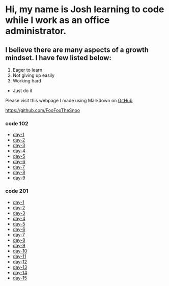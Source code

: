 # Hi, my name is Josh learning to code while I work as an office administrator.



## **I believe there are many aspects of a growth mindset. I have few listed below:**
1. Eager to learn
2. Not giving up easily
3. Working hard
  * Just do it



Please visit this webpage I made using Markdown on [GitHub](https://foofoothesnoo.github.io/reading-notes/)

https://github.com/FooFooTheSnoo


### code 102
* [day-1](code-102/day-1)
* [day-2](code-102/day-2)
* [day-3](code-102/day-3)
* [day-4](code-102/day-4)
* [day-5](code-102/day-5)
* [day-6](code-102/day-6)
* [day-7](code-102/day-7)
* [day-8](code-102/day-8)
* [day-9](code-102/day-9)

### code 201
* [day-1](code-201/day-1)
* [day-2](code-201/day-2)
* [day-3](code-201/day-3)
* [day-4](code-201/day-4)
* [day-5](code-201/day-5)
* [day-6](code-201/day-6)
* [day-7](code-201/day-7)
* [day-8](code-201/day-8)
* [day-9](code-201/day-9)
* [day-10](code-201/day-10)
* [day-11](code-201/day-11)
* [day-12](code-201/day-12)
* [day-13](code-201/day-13)
* [day-14](code-201/day-14)
* [day-15](code-201/day-15)